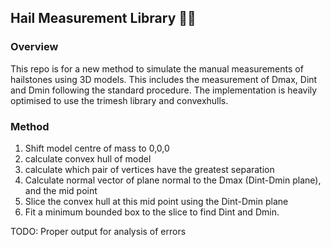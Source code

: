 ## Hail Measurement Library 🧊📏

### Overview

This repo is for a new method to simulate the manual measurements of hailstones using 3D models.
This includes the measurement of Dmax, Dint and Dmin following the standard procedure.
The implementation is heavily optimised to use the trimesh library and convexhulls.

### Method

1. Shift model centre of mass to 0,0,0
2. calculate convex hull of model
3. calculate which pair of vertices have the greatest separation
4. Calculate normal vector of plane normal to the Dmax (Dint-Dmin plane), and the mid point
5. Slice the convex hull at this mid point using the Dint-Dmin plane
6. Fit a minimum bounded box to the slice to find Dint and Dmin.

TODO: Proper output for analysis of errors